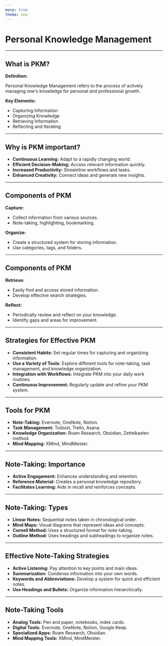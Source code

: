 ```yaml
---
marp: true
theme: one
---
```


# Personal Knowledge Management

---

## What is PKM?

**Definition:**

Personal Knowledge Management refers to the process of actively managing one's knowledge for personal and professional growth.

**Key Elements:**

- Capturing Information
- Organizing Knowledge
- Retrieving Information
- Reflecting and Iterating

---

## Why is PKM important?

- **Continuous Learning:** Adapt to a rapidly changing world.
- **Efficient Decision-Making:** Access relevant information quickly.
- **Increased Productivity:** Streamline workflows and tasks.
- **Enhanced Creativity:** Connect ideas and generate new insights.

---

## Components of PKM

**Capture:**

- Collect information from various sources.
- Note-taking, highlighting, bookmarking.

**Organize:**

- Create a structured system for storing information.
- Use categories, tags, and folders.

---

## Components of PKM

**Retrieve:**

- Easily find and access stored information.
- Develop effective search strategies.

**Reflect:**

- Periodically review and reflect on your knowledge.
- Identify gaps and areas for improvement.

---

## Strategies for Effective PKM

- **Consistent Habits:** Set regular times for capturing and organizing information.
- **Use a Variety of Tools:** Explore different tools for note-taking, task management, and knowledge organization.
- **Integration with Workflows:** Integrate PKM into your daily work routines.
- **Continuous Improvement:** Regularly update and refine your PKM system.

---

## Tools for PKM

- **Note-Taking:** Evernote, OneNote, Notion.
- **Task Management:** Todoist, Trello, Asana.
- **Knowledge Organization:** Roam Research, Obsidian, Zettelkasten method.
- **Mind Mapping:** XMind, MindMeister.

---

## Note-Taking: Importance

- **Active Engagement:** Enhances understanding and retention.
- **Reference Material:** Creates a personal knowledge repository.
- **Facilitates Learning:** Aids in recall and reinforces concepts.

---

## Note-Taking: Types

- **Linear Notes:** Sequential notes taken in chronological order.
- **Mind Maps:** Visual diagrams that represent ideas and concepts.
- **Cornell Method:** Uses a structured format for note-taking.
- **Outline Method:** Uses headings and subheadings to organize notes.

---

## Effective Note-Taking Strategies

- **Active Listening:** Pay attention to key points and main ideas.
- **Summarization:** Condense information into your own words.
- **Keywords and Abbreviations:** Develop a system for quick and efficient notes.
- **Use Headings and Bullets:** Organize information hierarchically.

---

## Note-Taking Tools

- **Analog Tools:** Pen and paper, notebooks, index cards.
- **Digital Tools:** Evernote, OneNote, Notion, Google Keep.
- **Specialized Apps:** Roam Research, Obsidian.
- **Mind Mapping Tools:** XMind, MindMeister.
